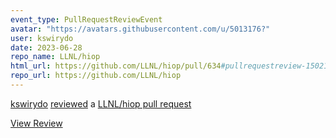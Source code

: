 ```yaml
---
event_type: PullRequestReviewEvent
avatar: "https://avatars.githubusercontent.com/u/5013176?"
user: kswirydo
date: 2023-06-28
repo_name: LLNL/hiop
html_url: https://github.com/LLNL/hiop/pull/634#pullrequestreview-1502142291
repo_url: https://github.com/LLNL/hiop
---
```


<a href='https://github.com/kswirydo' target='_blank'>kswirydo</a> <a href='https://github.com/LLNL/hiop/pull/634#pullrequestreview-1502142291' target='_blank'>reviewed</a> a <a href='https://github.com/LLNL/hiop/pull/634' target='_blank'>LLNL/hiop pull request</a>

<small></small>

<a href='https://github.com/LLNL/hiop/pull/634#pullrequestreview-1502142291' target='_blank'>View Review</a>